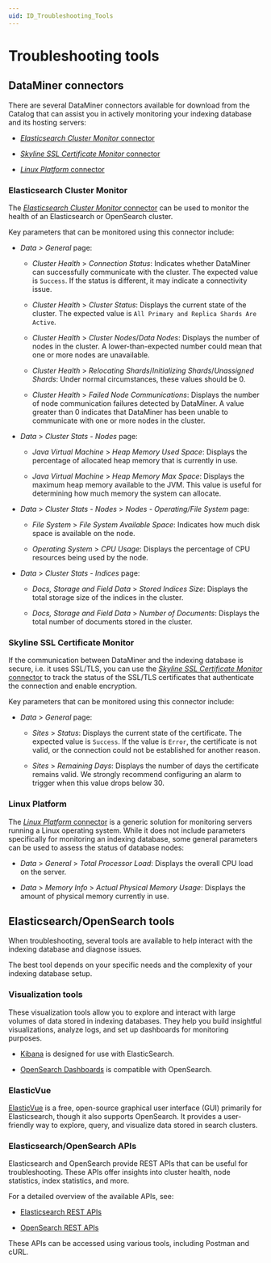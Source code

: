 ```yaml
---
uid: ID_Troubleshooting_Tools
---
```


# Troubleshooting tools

## DataMiner connectors

There are several DataMiner connectors available for download from the Catalog that can assist you in actively monitoring your indexing database and its hosting servers:

- [*Elasticsearch Cluster Monitor* connector](#elasticsearch-cluster-monitor)

- [*Skyline SSL Certificate Monitor* connector](#skyline-ssl-certificate-monitor)

- [*Linux Platform* connector](#linux-platform)

### Elasticsearch Cluster Monitor

The [*Elasticsearch Cluster Monitor* connector](https://catalog.dataminer.services/details/afe7853b-2784-467c-8cd9-71be79d9ca50) can be used to monitor the health of an Elasticsearch or OpenSearch cluster.

Key parameters that can be monitored using this connector include:

- *Data > General* page:

  - *Cluster Health* > *Connection Status*: Indicates whether DataMiner can successfully communicate with the cluster. The expected value is `Success`. If the status is different, it may indicate a connectivity issue.

  - *Cluster Health* > *Cluster Status*: Displays the current state of the cluster. The expected value is `All Primary and Replica Shards Are Active`.

  - *Cluster Health* > *Cluster Nodes*/*Data Nodes*: Displays the number of nodes in the cluster. A lower-than-expected number could mean that one or more nodes are unavailable.

  - *Cluster Health* > *Relocating Shards*/*Initializing Shards*/*Unassigned Shards*: Under normal circumstances, these values should be 0.

  - *Cluster Health* > *Failed Node Communications*: Displays the number of node communication failures detected by DataMiner. A value greater than 0 indicates that DataMiner has been unable to communicate with one or more nodes in the cluster.

- *Data* > *Cluster Stats - Nodes* page:

  - *Java Virtual Machine* > *Heap Memory Used Space*: Displays the percentage of allocated heap memory that is currently in use.

  - *Java Virtual Machine* > *Heap Memory Max Space*: Displays the maximum heap memory available to the JVM. This value is useful for determining how much memory the system can allocate.

- *Data* > *Cluster Stats - Nodes* > *Nodes - Operating/File System* page:

  - *File System* > *File System Available Space*: Indicates how much disk space is available on the node.

  - *Operating System* > *CPU Usage*: Displays the percentage of CPU resources being used by the node.

- *Data* > *Cluster Stats - Indices* page:

  - *Docs, Storage and Field Data* > *Stored Indices Size*: Displays the total storage size of the indices in the cluster.

  - *Docs, Storage and Field Data* > *Number of Documents*: Displays the total number of documents stored in the cluster.

### Skyline SSL Certificate Monitor

If the communication between DataMiner and the indexing database is secure, i.e. it uses SSL/TLS, you can use the [*Skyline SSL Certificate Monitor* connector](https://catalog.dataminer.services/details/382d6771-5162-47ce-aa2a-0f4a0d7ecd6d) to track the status of the SSL/TLS certificates that authenticate the connection and enable encryption.

Key parameters that can be monitored using this connector include:

- *Data* > *General* page:

  - *Sites* > *Status*: Displays the current state of the certificate. The expected value is `Success`. If the value is `Error`, the certificate is not valid, or the connection could not be established for another reason.

  - *Sites* > *Remaining Days*: Displays the number of days the certificate remains valid. We strongly recommend configuring an alarm to trigger when this value drops below 30.

### Linux Platform

The [*Linux Platform* connector](https://catalog.dataminer.services/details/33a5c495-60c9-4409-aecc-91f1876dacf1) is a generic solution for monitoring servers running a Linux operating system. While it does not include parameters specifically for monitoring an indexing database, some general parameters can be used to assess the status of database nodes:

- *Data* > *General* > *Total Processor Load*: Displays the overall CPU load on the server.

- *Data* > *Memory Info* > *Actual Physical Memory Usage*: Displays the amount of physical memory currently in use.

## Elasticsearch/OpenSearch tools

When troubleshooting, several tools are available to help interact with the indexing database and diagnose issues.

The best tool depends on your specific needs and the complexity of your indexing database setup.

### Visualization tools

These visualization tools allow you to explore and interact with large volumes of data stored in indexing databases. They help you build insightful visualizations, analyze logs, and set up dashboards for monitoring purposes.

- [Kibana](https://www.elastic.co/kibana) is designed for use with ElasticSearch.

- [OpenSearch Dashboards](https://opensearch.org/docs/latest/dashboards/) is compatible with OpenSearch.

### ElasticVue

[ElasticVue](https://elasticvue.com/) is a free, open-source graphical user interface (GUI) primarily for Elasticsearch, though it also supports OpenSearch. It provides a user-friendly way to explore, query, and visualize data stored in search clusters.

### Elasticsearch/OpenSearch APIs

Elasticsearch and OpenSearch provide REST APIs that can be useful for troubleshooting. These APIs offer insights into cluster health, node statistics, index statistics, and more.

For a detailed overview of the available APIs, see:

- [Elasticsearch REST APIs](https://www.elastic.co/guide/en/elasticsearch/reference/current/rest-apis.html)

- [OpenSearch REST APIs](https://opensearch.org/docs/latest/api-reference/)

These APIs can be accessed using various tools, including Postman and cURL.
